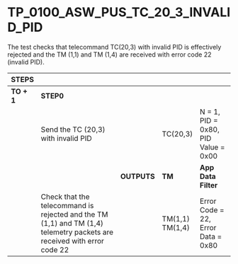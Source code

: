 
# TP_0100_ASW_PUS_TC_20_3_INVALID_PID

The test checks that telecommand TC(20,3) with invalid PID is effectively
rejected and the TM (1,1) and TM (1,4) are received with error code 22 (invalid
PID).

| STEPS | | | | |
|-------|-|-|-|-|
| **TO + 1** | **STEP0** | | | |
| | Send the TC (20,3) with invalid PID | | TC(20,3) | N = 1, PID = 0x80, PID Value = 0x00 |
| | | **OUTPUTS** | **TM** | **App Data Filter** |
| | Check that the telecommand is rejected and the TM (1,1) and TM (1,4) telemetry packets are received with error code 22 | | TM(1,1)<br>TM(1,4) | Error Code = 22, Error Data = 0x80 |